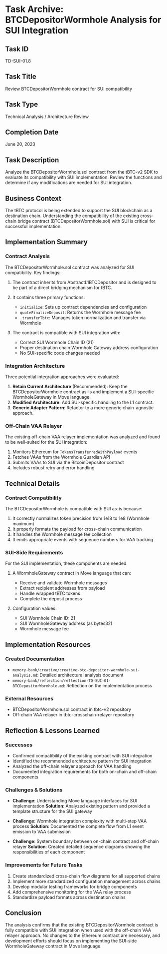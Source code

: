 # Task Archive: BTCDepositorWormhole Analysis for SUI Integration

## Task ID

TD-SUI-01.8

## Task Title

Review BTCDepositorWormhole contract for SUI compatibility

## Task Type

Technical Analysis / Architecture Review

## Completion Date

June 20, 2023

## Task Description

Analyze the BTCDepositorWormhole.sol contract from the tBTC-v2 SDK to evaluate its compatibility with SUI implementation. Review the functions and determine if any modifications are needed for SUI integration.

## Business Context

The tBTC protocol is being extended to support the SUI blockchain as a destination chain. Understanding the compatibility of the existing cross-chain bridge contract (BTCDepositorWormhole.sol) with SUI is critical for successful implementation.

## Implementation Summary

### Contract Analysis

The BTCDepositorWormhole.sol contract was analyzed for SUI compatibility. Key findings:

1. The contract inherits from AbstractL1BTCDepositor and is designed to be part of a direct bridging mechanism for tBTC.
2. It contains three primary functions:

   - `initialize`: Sets up contract dependencies and configuration
   - `quoteFinalizeDeposit`: Returns the Wormhole message fee
   - `_transferTbtc`: Manages token normalization and transfer via Wormhole

3. The contract is compatible with SUI integration with:
   - Correct SUI Wormhole Chain ID (21)
   - Proper destination chain Wormhole Gateway address configuration
   - No SUI-specific code changes needed

### Integration Architecture

Three potential integration approaches were evaluated:

1. **Retain Current Architecture** (Recommended): Keep the BTCDepositorWormhole contract as-is and implement a SUI-specific WormholeGateway in Move language.
2. **Modified Architecture**: Add SUI-specific handling to the L1 contract.
3. **Generic Adapter Pattern**: Refactor to a more generic chain-agnostic approach.

### Off-Chain VAA Relayer

The existing off-chain VAA relayer implementation was analyzed and found to be well-suited for the SUI integration:

1. Monitors Ethereum for `TokensTransferredWithPayload` events
2. Fetches VAAs from the Wormhole Guardian API
3. Submits VAAs to SUI via the BitcoinDepositor contract
4. Includes robust retry and error handling

## Technical Details

### Contract Compatibility

The BTCDepositorWormhole is compatible with SUI as-is because:

1. It correctly normalizes token precision from 1e18 to 1e8 (Wormhole maximum)
2. It properly formats the payload for cross-chain communication
3. It handles the Wormhole message fee collection
4. It emits appropriate events with sequence numbers for VAA tracking

### SUI-Side Requirements

For the SUI implementation, these components are needed:

1. A WormholeGateway contract in Move language that can:

   - Receive and validate Wormhole messages
   - Extract recipient addresses from payload
   - Handle wrapped tBTC tokens
   - Complete the deposit process

2. Configuration values:
   - SUI Wormhole Chain ID: 21
   - SUI WormholeGateway address (as bytes32)
   - Wormhole message fee

## Implementation Resources

### Created Documentation

- `memory-bank/creative/creative-btc-depositor-wormhole-sui-analysis.md`: Detailed architectural analysis document
- `memory-bank/reflection/reflection-TD-SUI-01-BTCDepositorWormhole.md`: Reflection on the implementation process

### External Resources

- BTCDepositorWormhole.sol contract in tbtc-v2 repository
- Off-chain VAA relayer in tbtc-crosschain-relayer repository

## Reflection & Lessons Learned

### Successes

- Confirmed compatibility of the existing contract with SUI integration
- Identified the recommended architecture pattern for SUI integration
- Analyzed the off-chain relayer approach for VAA handling
- Documented integration requirements for both on-chain and off-chain components

### Challenges & Solutions

- **Challenge**: Understanding Move language interfaces for SUI implementation
  **Solution**: Analyzed existing pattern and provided a template structure for the SUI gateway

- **Challenge**: Wormhole integration complexity with multi-step VAA process
  **Solution**: Documented the complete flow from L1 event emission to VAA submission

- **Challenge**: System boundary between on-chain contract and off-chain relayer
  **Solution**: Created detailed sequence diagrams showing the responsibilities of each component

### Improvements for Future Tasks

1. Create standardized cross-chain flow diagrams for all supported chains
2. Implement more standardized configuration management across chains
3. Develop modular testing frameworks for bridge components
4. Add comprehensive monitoring for the VAA relay process
5. Standardize payload formats across destination chains

## Conclusion

The analysis confirms that the existing BTCDepositorWormhole contract is fully compatible with SUI integration when used with the off-chain VAA relayer approach. No changes to the Ethereum contract are necessary, and development efforts should focus on implementing the SUI-side WormholeGateway contract in Move language.
